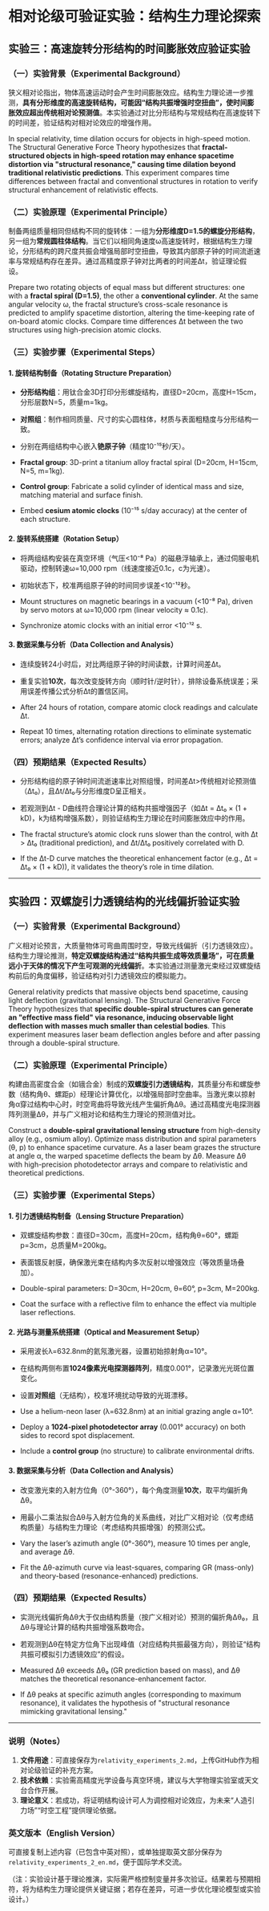# 相对论级可验证实验：结构生力理论探索  

## 实验三：高速旋转分形结构的时间膨胀效应验证实验  
### （一）实验背景（Experimental Background）  
狭义相对论指出，物体高速运动时会产生时间膨胀效应。结构生力理论进一步推测，**具有分形维度的高速旋转结构，可能因“结构共振增强时空扭曲”，使时间膨胀效应超出传统相对论预测值**。本实验通过对比分形结构与常规结构在高速旋转下的时间差，验证结构对相对论效应的增强作用。  

In special relativity, time dilation occurs for objects in high-speed motion. The Structural Generative Force Theory hypothesizes that **fractal-structured objects in high-speed rotation may enhance spacetime distortion via "structural resonance," causing time dilation beyond traditional relativistic predictions**. This experiment compares time differences between fractal and conventional structures in rotation to verify structural enhancement of relativistic effects.  


### （二）实验原理（Experimental Principle）  
制备两组质量相同但结构不同的旋转体：一组为**分形维度D=1.5的螺旋分形结构**，另一组为**常规圆柱体结构**。当它们以相同角速度ω高速旋转时，根据结构生力理论，分形结构的跨尺度共振会增强局部时空扭曲，导致其内部原子钟的时间流逝速率与常规结构存在差异。通过高精度原子钟对比两者的时间差Δt，验证理论假设。  

Prepare two rotating objects of equal mass but different structures: one with a **fractal spiral (D=1.5)**, the other a **conventional cylinder**. At the same angular velocity ω, the fractal structure’s cross-scale resonance is predicted to amplify spacetime distortion, altering the time-keeping rate of on-board atomic clocks. Compare time differences Δt between the two structures using high-precision atomic clocks.  


### （三）实验步骤（Experimental Steps）  
#### 1. 旋转结构制备（Rotating Structure Preparation）  
- **分形结构组**：用钛合金3D打印分形螺旋结构，直径D=20cm，高度H=15cm，分形层数N=5，质量m=1kg。  
- **对照组**：制作相同质量、尺寸的实心圆柱体，材质与表面粗糙度与分形结构一致。  
- 分别在两组结构中心嵌入**铯原子钟**（精度10⁻¹⁵秒/天）。  

- **Fractal group**: 3D-print a titanium alloy fractal spiral (D=20cm, H=15cm, N=5, m=1kg).  
- **Control group**: Fabricate a solid cylinder of identical mass and size, matching material and surface finish.  
- Embed **cesium atomic clocks** (10⁻¹⁵ s/day accuracy) at the center of each structure.  


#### 2. 旋转系统搭建（Rotation Setup）  
- 将两组结构安装在真空环境（气压<10⁻⁸ Pa）的磁悬浮轴承上，通过伺服电机驱动，控制转速ω=10,000 rpm（线速度接近0.1c，c为光速）。  
- 初始状态下，校准两组原子钟的时间同步误差<10⁻¹²秒。  

- Mount structures on magnetic bearings in a vacuum (<10⁻⁸ Pa), driven by servo motors at ω=10,000 rpm (linear velocity ≈ 0.1c).  
- Synchronize atomic clocks with an initial error <10⁻¹² s.  


#### 3. 数据采集与分析（Data Collection and Analysis）  
- 连续旋转24小时后，对比两组原子钟的时间读数，计算时间差Δt。  
- 重复实验**10次**，每次改变旋转方向（顺时针/逆时针），排除设备系统误差；采用误差传播公式分析Δt的置信区间。  

- After 24 hours of rotation, compare atomic clock readings and calculate Δt.  
- Repeat 10 times, alternating rotation directions to eliminate systematic errors; analyze Δt’s confidence interval via error propagation.  


### （四）预期结果（Expected Results）  
- 分形结构组的原子钟时间流逝速率比对照组慢，时间差Δt>传统相对论预测值（Δt₀），且Δt/Δt₀与分形维度D呈正相关。  
- 若观测到Δt - D曲线符合理论计算的结构共振增强因子（如Δt = Δt₀ × (1 + kD)，k为结构增强系数），则验证结构生力理论在时间膨胀效应中的作用。  

- The fractal structure’s atomic clock runs slower than the control, with Δt > Δt₀ (traditional prediction), and Δt/Δt₀ positively correlated with D.  
- If the Δt-D curve matches the theoretical enhancement factor (e.g., Δt = Δt₀ × (1 + kD)), it validates the theory’s role in time dilation.  


---  

## 实验四：双螺旋引力透镜结构的光线偏折验证实验  
### （一）实验背景（Experimental Background）  
广义相对论预言，大质量物体可弯曲周围时空，导致光线偏折（引力透镜效应）。结构生力理论推测，**特定双螺旋结构通过“结构共振生成等效质量场”，可在质量远小于天体的情况下产生可观测的光线偏折**。本实验通过测量激光束经过双螺旋结构前后的角度偏移，验证结构对引力透镜效应的模拟能力。  

General relativity predicts that massive objects bend spacetime, causing light deflection (gravitational lensing). The Structural Generative Force Theory hypothesizes that **specific double-spiral structures can generate an "effective mass field" via resonance, inducing observable light deflection with masses much smaller than celestial bodies**. This experiment measures laser beam deflection angles before and after passing through a double-spiral structure.  


### （二）实验原理（Experimental Principle）  
构建由高密度合金（如锇合金）制成的**双螺旋引力透镜结构**，其质量分布和螺旋参数（结构角θ、螺距p）经理论计算优化，以增强局部时空曲率。当激光束以掠射角α穿过结构中心时，时空弯曲将导致光线产生偏折角Δθ。通过高精度光电探测器阵列测量Δθ，并与广义相对论和结构生力理论的预测值对比。  

Construct a **double-spiral gravitational lensing structure** from high-density alloy (e.g., osmium alloy). Optimize mass distribution and spiral parameters (θ, p) to enhance spacetime curvature. As a laser beam grazes the structure at angle α, the warped spacetime deflects the beam by Δθ. Measure Δθ with high-precision photodetector arrays and compare to relativistic and theoretical predictions.  


### （三）实验步骤（Experimental Steps）  
#### 1. 引力透镜结构制备（Lensing Structure Preparation）  
- 双螺旋结构参数：直径D=30cm，高度H=20cm，结构角θ=60°，螺距p=3cm，总质量M=200kg。  
- 表面镀反射膜，确保激光束在结构内多次反射以增强效应（等效质量场叠加）。  

- Double-spiral parameters: D=30cm, H=20cm, θ=60°, p=3cm, M=200kg.  
- Coat the surface with a reflective film to enhance the effect via multiple laser reflections.  


#### 2. 光路与测量系统搭建（Optical and Measurement Setup）  
- 采用波长λ=632.8nm的氦氖激光器，设置初始掠射角α=10°。  
- 在结构两侧布置**1024像素光电探测器阵列**，精度0.001°，记录激光光斑位置变化。  
- 设置**对照组**（无结构），校准环境扰动导致的光斑漂移。  

- Use a helium-neon laser (λ=632.8nm) at an initial grazing angle α=10°.  
- Deploy a **1024-pixel photodetector array** (0.001° accuracy) on both sides to record spot displacement.  
- Include a **control group** (no structure) to calibrate environmental drifts.  


#### 3. 数据采集与分析（Data Collection and Analysis）  
- 改变激光束的入射方位角（0°-360°），每个角度测量**10次**，取平均偏折角Δθ。  
- 用最小二乘法拟合Δθ与入射方位角的关系曲线，对比广义相对论（仅考虑结构质量）与结构生力理论（考虑结构共振增强）的预测公式。  

- Vary the laser’s azimuth angle (0°-360°), measure 10 times per angle, and average Δθ.  
- Fit the Δθ-azimuth curve via least-squares, comparing GR (mass-only) and theory-based (resonance-enhanced) predictions.  


### （四）预期结果（Expected Results）  
- 实测光线偏折角Δθ大于仅由结构质量（按广义相对论）预测的偏折角Δθ₀，且Δθ与理论计算的结构共振增强系数吻合。  
- 若观测到Δθ在特定方位角下出现峰值（对应结构共振最强方向），则验证“结构共振可模拟引力透镜效应”的假设。  

- Measured Δθ exceeds Δθ₀ (GR prediction based on mass), and Δθ matches the theoretical resonance-enhancement factor.  
- If Δθ peaks at specific azimuth angles (corresponding to maximum resonance), it validates the hypothesis of "structural resonance mimicking gravitational lensing."  


---  

### 说明（Notes）  
1. **文件用途**：可直接保存为`relativity_experiments_2.md`，上传GitHub作为相对论级验证的补充方案。  
2. **技术依赖**：实验需高精度光学设备与真空环境，建议与大学物理实验室或天文台合作开展。  
3. **理论意义**：若成功，将证明结构设计可人为调控相对论效应，为未来“人造引力场”“时空工程”提供理论依据。  

### 英文版本（English Version）  
可直接复制上述内容（已包含中英对照），或单独提取英文部分保存为`relativity_experiments_2_en.md`，便于国际学术交流。  

（注：实验设计基于理论推演，实际需严格控制变量并多次验证。结果若与预期相符，将为结构生力理论提供关键证据；若存在差异，可进一步优化理论模型或实验设计。）